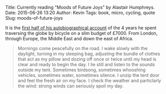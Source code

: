 Title: Currently reading "Moods of Future Joys" by Alastair Humphreys.
Date: 2015-06-26 13:20
Author: Kevin
Tags: book, micro, cycling, quote
Slug: moods-of-future-joys

It is the [first half of his autobiographical account](http://www.alastairhumphreys.com/books/moods-of-future-joys-part-1-riding-into-africa/) of the 4 years he spent traversing the globe by bicycle on a slim budget of £7000. From London, through Europe, the Middle East and down the east of Africa.

> Mornings come peacefully on the road. I wake slowly with the daylight, turning in my sleeping bag, adjusting the bundle of clothes that act as my pillow and dozing off once or twice until my head is clear and ready to begin the day. I lie still and listen to the sounds outside my tent. Sometimes birdsong, sometimes whooshing vehicles, sometimes water, sometimes silence. I unzip the tent door and feel the fresh air on my face. I check the weather and particlarly the wind: strong winds can seriously spoil my day.

